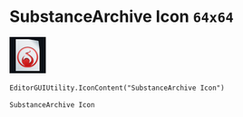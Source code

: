 # SubstanceArchive Icon `64x64`
<img src="/img/SubstanceArchive%20Icon.png" width=64 height=64>

``` CSharp
EditorGUIUtility.IconContent("SubstanceArchive Icon")
```
```
SubstanceArchive Icon
```
